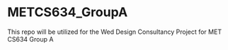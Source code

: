 # METCS634_GroupA

This repo will be utilized for the Wed Design Consultancy Project for MET CS634 Group  A
